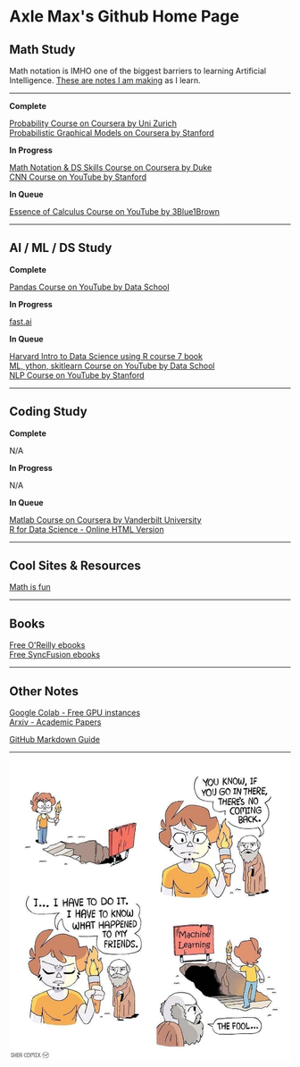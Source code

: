 # Axle Max's Github Home Page

## Math Study

Math notation is IMHO one of the biggest barriers to learning Artificial Intelligence. [These are notes I am making](pages/math.md) as I learn.

---

__Complete__

[Probability Course on Coursera by Uni Zurich](https://www.coursera.org/learn/introductiontoprobability)  
[Probabilistic Graphical Models on Coursera by Stanford](https://www.coursera.org/learn/probabilistic-graphical-models/lecture/xUr0h/overview-and-motivation)  

__In Progress__  

[Math Notation & DS Skills Course on Coursera by Duke](https://www.coursera.org/learn/datasciencemathskills/home/welcome)  
[CNN Course on YouTube by Stanford](https://www.youtube.com/playlist?list=PL3FW7Lu3i5JvHM8ljYj-zLfQRF3EO8sYv)  

__In Queue__  

[Essence of Calculus Course on YouTube by 3Blue1Brown](https://www.youtube.com/playlist?list=PLZHQObOWTQDMsr9K-rj53DwVRMYO3t5Yr)


--- 

## AI / ML / DS Study

__Complete__

[Pandas Course on YouTube by Data School](https://www.youtube.com/playlist?list=PL5-da3qGB5IBITZj_dYSFqnd_15JgqwA6)  


__In Progress__  

[fast.ai](course.fast.ai)

__In Queue__  

[Harvard Intro to Data Science using R course 7 book](https://rafalab.github.io/dsbook/)  
[ML, ython, skitlearn Course on YouTube by Data School](https://www.youtube.com/playlist?list=PL5-da3qGB5ICeMbQuqbbCOQWcS6OYBr5A)  
[NLP Course on YouTube by Stanford](https://www.youtube.com/playlist?list=PL3FW7Lu3i5Jsnh1rnUwq_TcylNr7EkRe6)  

---  

## Coding Study  

__Complete__

N/A

__In Progress__  

N/A

__In Queue__  

[Matlab Course on Coursera by Vanderbilt University](https://www.coursera.org/learn/matlab/home/welcome)  
[R for Data Science - Online HTML Version](http://r4ds.had.co.nz/)

---
## Cool Sites & Resources

[Math is fun](https://www.mathsisfun.com)


---
## Books

[Free O'Reilly ebooks](https://www.oreilly.com/data/free/)  
[Free SyncFusion ebooks](https://www.syncfusion.com/ebooks/)  

---

## Other Notes

[Google Colab - Free GPU instances](https://colab.research.google.com/)  
[Arxiv - Academic Papers](https://arxiv.org/list/cs.AI/recent)  

[GitHub Markdown Guide](https://guides.github.com/features/mastering-markdown/)  

---
![](/img/AIML_Funny.jpeg)
